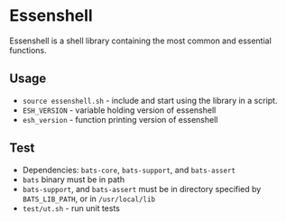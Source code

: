 # Essenshell

Essenshell is a shell library containing the most common and essential functions.

## Usage
- `source essenshell.sh` - include and start using the library in a script.
- `ESH_VERSION` - variable holding version of essenshell
- `esh_version` - function printing version of essenshell

## Test
- Dependencies: `bats-core`, `bats-support`, and `bats-assert`
- `bats` binary must be in path
- `bats-support`, and `bats-assert` must be in directory specified by `BATS_LIB_PATH`, or in `/usr/local/lib`
- `test/ut.sh` - run unit tests
